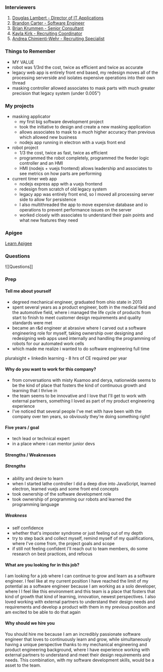 ### Interviewers
1. [Douglas Lambert - Director of IT Applications](https://www.linkedin.com/in/douglas-lambert-81945b1b8/)
2. [Brandon Carter - Software Engineer](https://www.linkedin.com/in/brandon-carter-93386855/)
3. [Brian Krummen - Senior Consultant](https://www.linkedin.com/in/brian-krummen-a848ba59/)
4. [Kayla Kirk - Recruiting Coordinator](https://www.linkedin.com/in/kaylakirk1/)
5. [Andrea Chimienti-Wehr - Recruiting Specialist](https://www.linkedin.com/in/andrea-chimienti-wehr-53a29634/)

### Things to Remember
- MY VALUE
- robot was 1/3rd the cost, twice as efficient and twice as accurate
- legacy web app is entirely front end based, my redesign moves all of the processing serverside and isolates expensive operations into their own thread
- masking controller allowed associates to mask parts with much greater precision that legacy system (under 0.005")


### My projects
- masking applicator
	- my first big software development project
	- took the initiative to design and create a new masking application
	- allows associates to mask to a *much* higher accuracy than previous which allowed new business 
	- nodejs app running in electron with a vuejs front end
- robot project
	- 1/3 the cost, twice as fast, twice as efficient
	- programmed the robot completely, programmed the feeder logic controller and an HMI
	- HMI (nodejs + vuejs frontend) allows leadership and associates to see metrics on how parts are performing
- current timer web app
	- nodejs express app with a vuejs frontend
	- redesign from scratch of old legacy system
	- legacy app was entirely front end, so I moved all processing server side to allow for persistence
	- I also multithreaded the app to move expensive database and io operations to prevent performance issues on the server
	- worked closely with associates to understand their pain points and what new features they need
	
### Apigee
[Learn Apigee](https://github.com/apigee/api-platform-samples/tree/master/learn-edge)

### Questions
![[Questions]]


### Prep

#### Tell me about yourself

- degreed mechanical engineer, graduated from ohio state in 2013
- spent several years as a product engineer, both in the medical field and the automotive field, where i managed the life cycle of products from start to finish to meet customer design requirements and quality standards were met
- became an r&d engineer at abrasive where I carved out a software engineering role for myself, taking ownership over designing and redesigning web apps used internally and handling the programming of robots for our automated work cells
- which made me realize i wanted to do software engineering full time

pluralsight + linkedin learning - 8 hrs of CE required per year
#### Why do you want to work for this company?

- from conversations with misty Kuamoo and derya, nationwide seems to be the kind of place that fosters the kind of continuous growth and learning that I thrive in
- the team seems to be innovative and I love that I'll get to work with external partners, something I loved as part of my product engineering experience
- I've noticed that several people I've met with have been with the company over ten years, so obviously they're doing something right!

#### Five years / goal
- tech lead or technical expert
- in a place where i can mentor junior devs

#### Strengths / Weaknesses
##### Strengths
- ability and desire to learn
- when I started lathe controller I did a deep dive into JavaScript, learned electron, learned vuejs and some front end concepts
- took ownership of the software development role
- took ownership of programming our robots and learned the programming language

##### Weakness
- self confidence
- whether that's imposter syndrome or just feeling out of my depth
- try to step back and collect myself, remind myself of my qualifications, where I've come from, the project goals and scope
- if still not feeling confident I'll reach out to team members, do some research on best practices, and refocus

#### What are you looking for in this job?

I am looking for a job where I can continue to grow and learn as a software engineer. I feel like at my current position I have reached the limit of my potential as a software engineer because I am working as a solo developer, where I I feel like this environment and this team is a place that fosters that kind of growth that kind of learning, innovation, newest perspectives. I also loved working with  external partners to understand their design needs and requirements and develop a product with them in my previous position and am excited to be able to do that again

#### Why should we hire you

You should hire me because I am an incredibly passionate software engineer that loves to continuously learn and grow, while simultaneously having a unique perspective thanks to my mechanical engineering and product engineering background, where I have experience working with external partners to understand and meet their design requirements and needs. This combination, with my software development skills, would be a asset to the team. 






